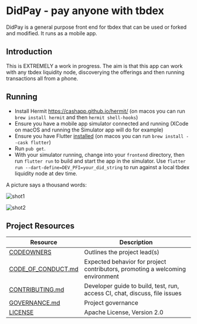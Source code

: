 # DidPay - pay anyone with tbdex

DidPay is a general purpose front end for tbdex that can be used or forked and modified. It runs as a mobile app. 

## Introduction

This is EXTREMELY a work in progress. 
The aim is that this app can work with any tbdex liquidity node, discoverying the offerings and then running transactions all from a phone. 

## Running

* Install Hermit https://cashapp.github.io/hermit/ (on macos you can run `brew install hermit` and then `hermit shell-hooks`)
* Ensure you have a mobile app simulator connected and running (XCode on macOS and running the Simulator app will do for example)
* Ensure you have Flutter [installed](https://docs.flutter.dev/get-started/install?gclid=CjwKCAiAtt2tBhBDEiwALZuhADbPopxXHm9gGW8yIY9h4WRKKvkZxPqfqZ_iWC9_W44_r6u9LyruORoC7KcQAvD_BwE&gclsrc=aw.ds) (on macos you can run `brew install --cask flutter`)
* Run `pub get`.
* With your simulator running, change into your `frontend` directory, then run `flutter run` to build and start the app in the simulator. Use `flutter run --dart-define=DEV_PFI=your_did_string` to run against a local tbdex liquidity node at dev time.




A picture says a thousand words: 

![shot1](https://github.com/TBD54566975/didpay/assets/14976/fe4600fa-9843-4770-ba6a-9e1bc4234d0d)

![shot2](https://github.com/TBD54566975/didpay/assets/14976/64948141-311e-41fb-a0b7-fe2160fd36be)

## Project Resources

| Resource                                   | Description                                                                    |
| ------------------------------------------ | ------------------------------------------------------------------------------ |
| [CODEOWNERS](./CODEOWNERS)                 | Outlines the project lead(s)                                                   |
| [CODE_OF_CONDUCT.md](./CODE_OF_CONDUCT.md) | Expected behavior for project contributors, promoting a welcoming environment |
| [CONTRIBUTING.md](./CONTRIBUTING.md)       | Developer guide to build, test, run, access CI, chat, discuss, file issues     |
| [GOVERNANCE.md](./GOVERNANCE.md)           | Project governance                                                             |
| [LICENSE](./LICENSE)                       | Apache License, Version 2.0                                                    |
